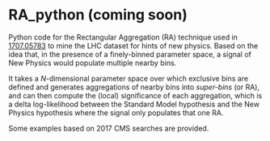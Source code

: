 # RA_python (coming soon)
Python code for the Rectangular Aggregation (RA) technique used in [1707.05783](arxiv.org/abs/1707.05783) to mine the LHC dataset for hints of new physics. Based on the idea that, in the presence of a finely-binned parameter space, a signal of New Physics would populate multiple nearby bins.

It takes a *N*-dimensional parameter space over which exclusive bins are defined and generates aggregations of nearby bins into *super-bins* (or RA), and can then compute the (local) significance of each aggregation, which is a delta log-likelihood between the Standard Model hypothesis and the New Physics hypothesis where the signal only populates that one RA. 

Some examples based on 2017 CMS searches are provided.
